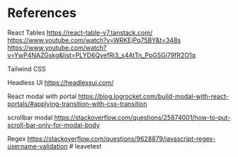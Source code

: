 # References

React Tables
https://react-table-v7.tanstack.com/
https://www.youtube.com/watch?v=WRKEjPq75BY&t=348s
https://www.youtube.com/watch?v=YwP4NAZGskg&list=PLYD6QyefRi3_s4AtTn_PpG5Gj79fR2O1q

Tailwind CSS

Headless UI
https://headlessui.com/

React modal with portal
https://blog.logrocket.com/build-modal-with-react-portals/#applying-transition-with-css-transition

scrollbar modal
https://stackoverflow.com/questions/25874001/how-to-put-scroll-bar-only-for-modal-body

Regex
https://stackoverflow.com/questions/9628879/javascript-regex-username-validation
#   l e a v e t e s t  
 